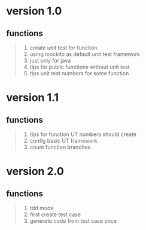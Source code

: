 # version 1.0 
## functions
> 1. create unit test for function
> 2. using mockito as default unit test framework
> 3. just only for java
> 4. tips for public functions without unit test 
> 5. tips unit test numbers for some function

# version 1.1
## functions
> 1. tips for function UT numbers should create
> 2. config basic UT framework
> 3. count function branches
> 




# version 2.0
## functions
> 1. tdd mode
> 2. first create test case
> 3. generate code from test case once